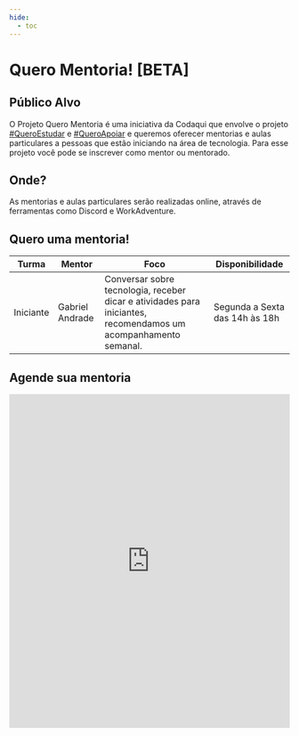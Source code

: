 ```yaml
---
hide:
  - toc
---
```


# Quero Mentoria! [BETA]

## Público Alvo

O Projeto Quero Mentoria é uma iniciativa da Codaqui que envolve o projeto [#QueroEstudar](estudar.md) e [#QueroApoiar](apoiar.md) e queremos oferecer mentorias e aulas particulares a pessoas que estão iniciando na área de tecnologia. Para esse projeto você pode se inscrever como mentor ou mentorado.

## Onde?

As mentorias e aulas particulares serão realizadas online, através de ferramentas como Discord e WorkAdventure.

## Quero uma mentoria!

| Turma | Mentor | Foco | Disponibilidade |
| ----- | ------ | ---- | --------------- |
| Iniciante | Gabriel Andrade | Conversar sobre tecnologia, receber dicar e atividades para iniciantes, recomendamos um acompanhamento semanal. | Segunda a Sexta das 14h às 18h |

## Agende sua mentoria

<!-- Google Calendar Appointment Scheduling begin -->
<iframe src="https://calendar.google.com/calendar/appointments/schedules/AcZssZ0jqMfp9cFe-PIXG10mQ1TNhvvBV55JgcfgPL4XUInpyvokelemz39nw0QIB5riKPGkTRIkaxW9?gv=true" style="border: 0" width="100%" height="600" frameborder="0"></iframe>
<!-- end Google Calendar Appointment Scheduling -->
